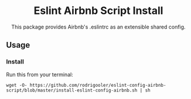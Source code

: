 <h1 align="center">Eslint Airbnb Script Install</h1>

<p align="center">
  This package provides Airbnb's .eslintrc as an extensible shared config.
</p>

## Usage

### Install
Run this from your terminal:
```
wget -O- https://github.com/rodrigooler/eslint-config-airbnb-script/blob/master/install-eslint-config-airbnb.sh | sh
```
